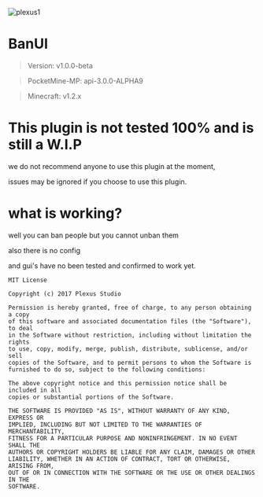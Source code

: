![plexus1](https://user-images.githubusercontent.com/12077835/32135004-85147afe-bbac-11e7-9f67-1c729974016e.png)

# BanUI

> Version: v1.0.0-beta

> PocketMine-MP: api-3.0.0-ALPHA9

> Minecraft: v1.2.x

# This plugin is not tested 100% and is still a W.I.P
we do not recommend anyone to use this plugin at the moment,

issues may be ignored if you choose to use this plugin.

# what is working?
well you can ban people but you cannot unban them

also there is no config

and gui's have no been tested and confirmed to work yet.

```
MIT License

Copyright (c) 2017 Plexus Studio

Permission is hereby granted, free of charge, to any person obtaining a copy
of this software and associated documentation files (the "Software"), to deal
in the Software without restriction, including without limitation the rights
to use, copy, modify, merge, publish, distribute, sublicense, and/or sell
copies of the Software, and to permit persons to whom the Software is
furnished to do so, subject to the following conditions:

The above copyright notice and this permission notice shall be included in all
copies or substantial portions of the Software.

THE SOFTWARE IS PROVIDED "AS IS", WITHOUT WARRANTY OF ANY KIND, EXPRESS OR
IMPLIED, INCLUDING BUT NOT LIMITED TO THE WARRANTIES OF MERCHANTABILITY,
FITNESS FOR A PARTICULAR PURPOSE AND NONINFRINGEMENT. IN NO EVENT SHALL THE
AUTHORS OR COPYRIGHT HOLDERS BE LIABLE FOR ANY CLAIM, DAMAGES OR OTHER
LIABILITY, WHETHER IN AN ACTION OF CONTRACT, TORT OR OTHERWISE, ARISING FROM,
OUT OF OR IN CONNECTION WITH THE SOFTWARE OR THE USE OR OTHER DEALINGS IN THE
SOFTWARE.
```